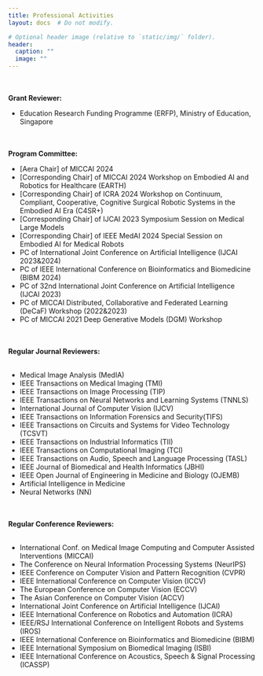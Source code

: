 ```yaml
---
title: Professional Activities
layout: docs  # Do not modify.

# Optional header image (relative to `static/img/` folder).
header:
  caption: ""
  image: ""
---
```

<!-- <br><br>
<b>Services: </b>
<br><br>
<ul>
<li>2024: TPC member of MobiCom 2025</li>
<li>2024: TPC member of DCOSS-IoT 2025</li>
<li>2024: TPC member of MobiCom PICASSO Workshop 2024</li>
<li>2024: TPC member of MobiSys BodySys Workshop 2024</li>
<li>2024: TPC member of MobiCom Artifact Evaluation 2024</li>
<li>2024: TPC member of DCOSS-IoT 2024</li>
<li>2024: TPC member of WiSec 2024</li>
<li>2024: TPC member of ICDCS 2024</li>
<li>2023: Co-Chair of Workshop on Emerging Physical-layer Security Technologies and Applications for BG5 and 6G</li>
<li>2023: TPC member of IoTDI 2024</li>
<li>2023: TPC member of IPSN 2024</li>
<li>2023: TPC member of DCOSS-IoT 2023</li>
<li>2023: TPC member of ICDCS 2023</li>
<li>2022: TPC member of IPSN 2023</li>
<li>2022: TPC member of ICPADS 2022</li>
<li>2022: TPC member of SECON 2022</li>
<li>2022: TPC member of Workshop on Smart Wearable Systems and Applications (SmartWear) 2022</li>
<li>2022: TPC member of GLOBECOM 2022</li>
<li>2022: TPC member of EWSN 2022</li>
<li>2022: Social Media Chair of Mobicom 2022</li>
<li>2021: TPC member of Mobiquitous 2021</li>
<li>2021: TPC member of CHASE 2021</li>
<li>2021: Co-Chair of Workshop on Combining Physical and Data-Driven Knowledge in Ubiquitous Computing 2021</li>
<li>2021: TPC member of Workshop on VNI: Virtualization for Enabling Next-Generation IoT Networks</li>
<li>2021: TPC member of Workshop on Combining Physical and Data-Driven Knowledge in Ubiquitous Computing 2020</li>
<li>2021: TPC member of the First International Workshop on Cyber-Physical-Human System Design and Implementation (CPHS 2021)</li>
<li>2020: Publicity chair of Buildsys 2020</li>
<li>2020: TPC member of COMSNET 2021</li>
<li>2020: TPC member of IEEE EWSN 2020</li>
<li>2020: TPC member of IEEE ICARM (International Conference on Advanced Robotics and Mechatronics) 2020</li>
<li>2020: TPC member of ACAIT (Asian Conference on Artificial Intelligence Technology) 2020</li>
<li>2020: TPC member of IoTDI 2020</li>
<li>2018: TPC member of IEEE EWSN CoWireless Workshop</li>
<li>2016: TPC member of EWSN Posters&Demos</li>
<li>2011-2012: Chairman of IEEE Shandong University Student Branch</li>
</ul> -->

<br><br>
<b>Grant Reviewer: </b>
<ul>
<li>Education Research Funding Programme (ERFP), Ministry of Education, Singapore</li>
</ul>


<br><br>
<b>Program Committee: </b>
<ul>
<li>[Aera Chair] of MICCAI 2024</li>
<li>[Corresponding Chair] of MICCAI 2024 Workshop on Embodied AI and Robotics for Healthcare (EARTH)</li> 
<li>[Corresponding Chair] of ICRA 2024 Workshop on Continuum, Compliant, Cooperative, Cognitive Surgical Robotic Systems in the Embodied AI Era (C4SR+)</li> 
<li>[Corresponding Chair] of IJCAI 2023 Symposium Session on Medical Large Models</li> 
<li>[Corresponding Chair] of IEEE MedAI 2024 Special Session on Embodied AI for Medical Robots</li> 
<li>PC of International Joint Conference on Artificial Intelligence (IJCAI 2023&2024)</li> 
<li>PC of IEEE International Conference on Bioinformatics and Biomedicine (BIBM 2024)</li> 
<li>PC of 32nd International Joint Conference on Artificial Intelligence (IJCAI 2023)</li> 
<li>PC of MICCAI Distributed, Collaborative and Federated Learning (DeCaF) Workshop (2022&2023)</li>
<li>PC of MICCAI 2021 Deep Generative Models (DGM) Workshop</li> 
</ul>


<br><br>
<b>Regular Journal Reviewers: </b>
<br><br>
<ul>
<li>Medical Image Analysis (MedIA)</li> 
<li>IEEE Transactions on Medical Imaging (TMI)</li>
<li>IEEE Transactions on Image Processing (TIP)</li> 
<li>IEEE Transactions on Neural Networks and Learning Systems (TNNLS)</li>
<li>International Journal of Computer Vision (IJCV)</li> 
<li>IEEE Transactions on Information Forensics and Security(TIFS)</li> 
<li>IEEE Transactions on Circuits and Systems for Video Technology (TCSVT)</li> 
<li>IEEE Transactions on Industrial Informatics (TII)</li> 
<li>IEEE Transactions on Computational Imaging (TCI)</li> 
<li>IEEE Transactions on Audio, Speech and Language Processing (TASL)</li> 
<li>IEEE Journal of Biomedical and Health Informatics (JBHI)</li> 
<li>IEEE Open Journal of Engineering in Medicine and Biology (OJEMB)</li> 
<li>Artificial Intelligence in Medicine</li> 
<li>Neural Networks (NN)</li>
</ul>


<br><br>
<b>Regular Conference Reviewers: </b>
<br><br>
<ul>
<li>International Conf. on Medical Image Computing and Computer Assisted Interventions (MICCAI)</li>
<li>The Conference on Neural Information Processing Systems (NeurIPS)</li>
<li>IEEE Conference on Computer Vision and Pattern Recognition (CVPR)</li>   
<li>IEEE International Conference on Computer Vision (ICCV)</li> 
<li>The European Conference on Computer Vision (ECCV)</li> 
<li>The Asian Conference on Computer Vision (ACCV)</li> 
<li>International Joint Conference on Artificial Intelligence (IJCAI)</li>
<li>IEEE International Conference on Robotics and Automation (ICRA)</li> 
<li>IEEE/RSJ International Conference on Intelligent Robots and Systems (IROS)</li> 
<li>IEEE International Conference on Bioinformatics and Biomedicine (BIBM)</li> 
<li>IEEE International Symposium on Biomedical Imaging (ISBI)</li> 
<li>IEEE International Conference on Acoustics, Speech & Signal Processing (ICASSP)</li>  
</ul>




<!-- <br><br>
<b>Reviewer For: </b>
<br><br>

IEEE Transactions on Mobile Computing (TMC)

ACM Transactions on Sensor Networks (TOSN)

IEEE Transactions on Wireless Communication (TWC)

IEEE Transactions on Dependable and Secure Computing (TDSC)

IEEE Transactions on Information Forensics & Security (TIFS)

IEEE Transactions on Automation Science and Engineering

IEEE Transactions on Vehicular Technology (TVT)

IEEE Transactions on Embedded Computing Systems

IEEE Communications Magazine

IEEE Internet of Things Journal

etc -->


<!-- <br><br>
<b>Invited Talks: </b>
<br><br>
<ul>
<li>2019.05  "Smart Sensing and Security System for IoT " at Early Career Research Seminar, University of New South Wales, Australia.</li>
<li>2019.04  "Sensor-Assisted Smart Recognition System on Wearable Devices" at City University of Hong Kong, China</li>
<li>2017.10  "Sensor-Assisted Face Recognition System on Smart Glass" at Shenzhen University, China</li>
<li>2016.11  "Biometric-based Recognition System on Wearable Devices " at NICTA Australia</li>
</ul> -->










